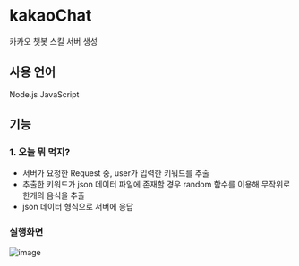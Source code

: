 # kakaoChat
카카오 챗봇 스킬 서버 생성
## 사용 언어
Node.js
JavaScript

## 기능
### 1. 오늘 뭐 먹지?
  - 서버가 요청한 Request 중, user가 입력한 키워드를 추출
  - 추출한 키워드가 json 데이터 파일에 존재할 경우 random 함수를 이용해 무작위로 한개의 음식을 추출
  - json 데이터 형식으로 서버에 응답

### 실행화면
![image](https://github.com/user-attachments/assets/4d98a7c0-4a7e-4f57-8706-beda0d72eba9)
